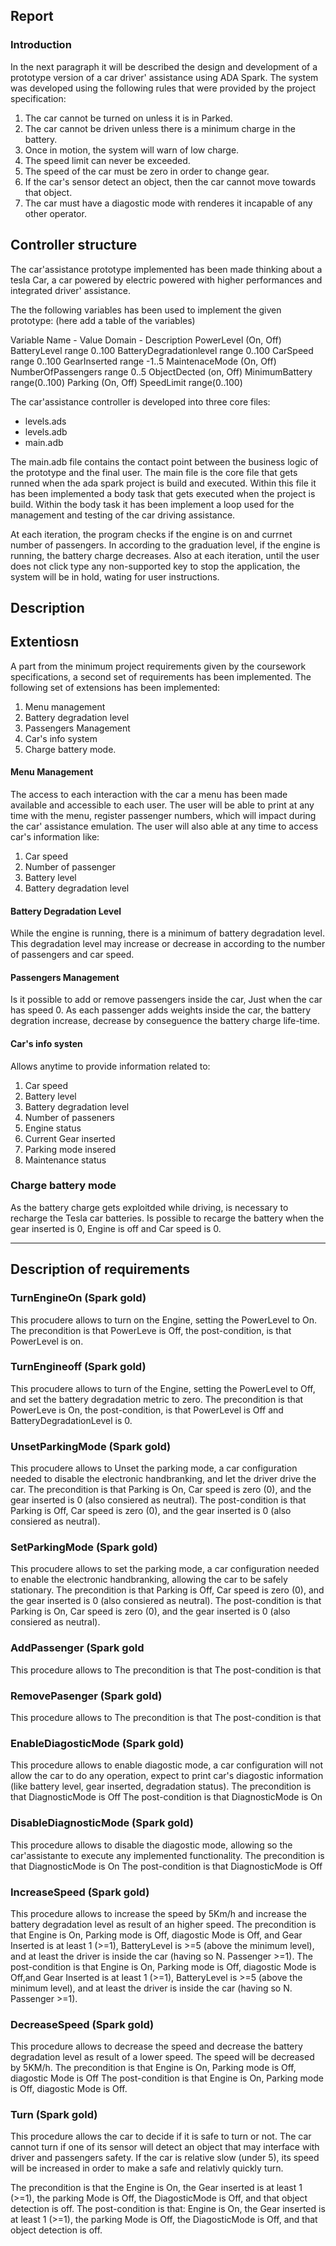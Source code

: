 ## Report

### Introduction 

In the next paragraph it will be described the design and development of a prototype version of 
a car driver' assistance using ADA Spark. 
The system was developed using the following rules that were provided by the project specification:
1. The car cannot be turned on unless it is in Parked.
2. The car cannot be driven unless there is a minimum charge in the battery.
3. Once in motion, the system will warn of low charge.
4. The speed limit can never be exceeded.
5. The speed of the car must be zero in order to change gear.
6. If the car's sensor detect an object, then the car cannot move towards that object.
7. The car must have a diagostic mode with renderes it incapable of any other operator.


## Controller structure

The car'assistance prototype implemented has been made thinking about a tesla
Car, a car powered by electric powered with higher performances and integrated driver' assistance.

The the following variables has been used to implement the given prototype:
(here add a table of the variables)

Variable Name   - Value Domain  - Description 
PowerLevel        (On, Off)
BatteryLevel      range 0..100
BatteryDegradationlevel range 0..100
CarSpeed            range 0..100
GearInserted         range -1..5
MaintenaceMode        (On, Off)
NumberOfPassengers    range 0..5
ObjectDected          (on, Off)
MinimumBattery        range(0..100)
Parking               (On, Off)
SpeedLimit            range(0..100)


The car'assistance controller is developed into three core files:
* levels.ads
* levels.adb
* main.adb

The main.adb file contains the contact point between the business logic of the prototype and the final user. 
The main file is the core file that gets runned when the ada spark project is build and executed. Within this file it has been implemented a 
body task that gets executed when the project is build. Within the body task it has been implement a loop used for the management and testing of the car driving assistance.

At each iteration, the program checks if the engine is on and currnet number of passengers. In according to the graduation level, if the engine is running, the battery charge decreases.
Also at each iteration, until the user does not click type any non-supported key to stop the application, the system will be in hold, wating for user instructions.




## Description


## Extentiosn 

A part from the minimum project requirements given by the coursework specifications, a second set of requirements has been implemented.
The following set of extensions has been implemented:
1. Menu management
2. Battery degradation level
3. Passengers Management 
4. Car's info system 
5. Charge battery mode. 


#### Menu Management

The access to each interaction with the car a menu has been made available and accessible to each user. The user  will be able to print at any time with the menu, register passenger numbers, which will impact during the car' assistance emulation.
The user will also able at any time to access car's information like:
1. Car speed
2. Number of passenger
3. Battery level
4. Battery degradation level


#### Battery Degradation Level
While the engine is running, there is a minimum of battery degradation level. 
This degradation level may increase or decrease in according to the number of passengers and car speed. 

#### Passengers Management
Is it possible to add or remove passengers inside the car, Just when the car has 
speed 0. As each passenger adds weights inside the car, the battery degration increase, decrease by conseguence the battery charge life-time. 

#### Car's info systen
Allows anytime to provide information related to:
1. Car speed
2. Battery level
3. Battery degradation level
4. Number of passeners
5. Engine status
6. Current Gear inserted
7. Parking mode insered
8. Maintenance status

### Charge battery mode
As the battery charge gets exploitded while driving, is necessary to recharge the Tesla car batteries.
Is possible to recarge the battery when the gear inserted is 0, Engine is off and Car speed is 0. 

----------------------------------------------------------------------


## Description of requirements

### TurnEngineOn (Spark gold)
This procudere allows to turn on the Engine, setting the PowerLevel to On.
The precondition is that PowerLeve is Off, the post-condition, is that PowerLevel is on.

### TurnEngineoff (Spark gold)
This procudere allows to turn of the Engine, setting the PowerLevel to Off, and set the battery degradation metric to zero. 
The precondition is that PowerLeve is On, the post-condition, is that PowerLevel is Off and BatteryDegradationLevel is 0.

###  UnsetParkingMode (Spark gold)
This procudere allows to Unset the parking mode, a car configuration needed to disable the electronic handbranking, and let the driver drive the car. 
The precondition is that Parking is On, Car speed is zero (0), and the gear inserted is 0 (also consiered as neutral).
The post-condition is that Parking is Off, Car speed is zero (0), and the gear inserted is 0 (also consiered as neutral).

###  SetParkingMode (Spark gold)

This procudere allows to set the parking mode, a car configuration needed to enable the electronic handbranking, allowing the car to be safely stationary. 
The precondition is that Parking is Off, Car speed is zero (0), and the gear inserted is 0 (also consiered as neutral).
The post-condition is that Parking is On, Car speed is zero (0), and the gear inserted is 0 (also consiered as neutral).

###  AddPassenger  (Spark gold
This procedure allows to 
The precondition is that
The post-condition is that 


###  RemovePasenger  (Spark gold)
This procedure allows to 
The precondition is that
The post-condition is that 

###  EnableDiagosticMode  (Spark gold)
This procedure allows to enable diagostic mode, a car configuration will not allow the car to do any operation, expect to print car's diagostic information (like battery level, gear inserted, degradation status). 
The precondition is that DiagnosticMode is Off
The post-condition is that DiagnosticMode is On

###  DisableDiagnosticMode  (Spark gold)

This procedure allows to disable the diagostic mode, allowing so the car'assistante to execute any implemented functionality. 
The precondition is that DiagnosticMode is On
The post-condition is that DiagnosticMode is Off

###  IncreaseSpeed  (Spark gold)
This procedure allows to increase the speed by 5Km/h and increase the battery degradation level as result of an higher speed.
The precondition is that Engine is On, Parking mode is Off, diagostic Mode is Off, and Gear Inserted is at least 1 (>=1), BatteryLevel is >=5 (above the minimum level), and at least the driver is inside the car (having so N. Passenger >=1). 
The post-condition is that Engine is On, Parking mode is Off, diagostic Mode is Off,and Gear Inserted is at least 1 (>=1), BatteryLevel is >=5 (above the minimum level), and at least the driver is inside the car (having so N. Passenger >=1). 


###  DecreaseSpeed  (Spark gold)
This procedure allows to decrease the speed and decrease the battery degradation level as result of a lower speed. The speed will be decreased by 5KM/h.
The precondition is that Engine is On, Parking mode is Off, diagostic Mode is Off
The post-condition is that Engine is On, Parking mode is Off, diagostic Mode is Off.

###  Turn  (Spark gold)
This procedure allows the car to decide if it is safe to turn or not. 
The car cannot turn if one of its sensor will detect an object that may interface with driver and passengers safety. 
If the car is relative slow (under 5), its speed will be increased in order to make a safe and relativly quickly turn. 

The precondition is that the Engine is On, the Gear inserted is at least 1 (>=1), the parking Mode is Off, the DiagosticMode is Off, and that object detection is off. 
The post-condition is that: Engine is On, the Gear inserted is at least 1 (>=1), the parking Mode is Off, the DiagosticMode is Off, and that object detection is off. 









